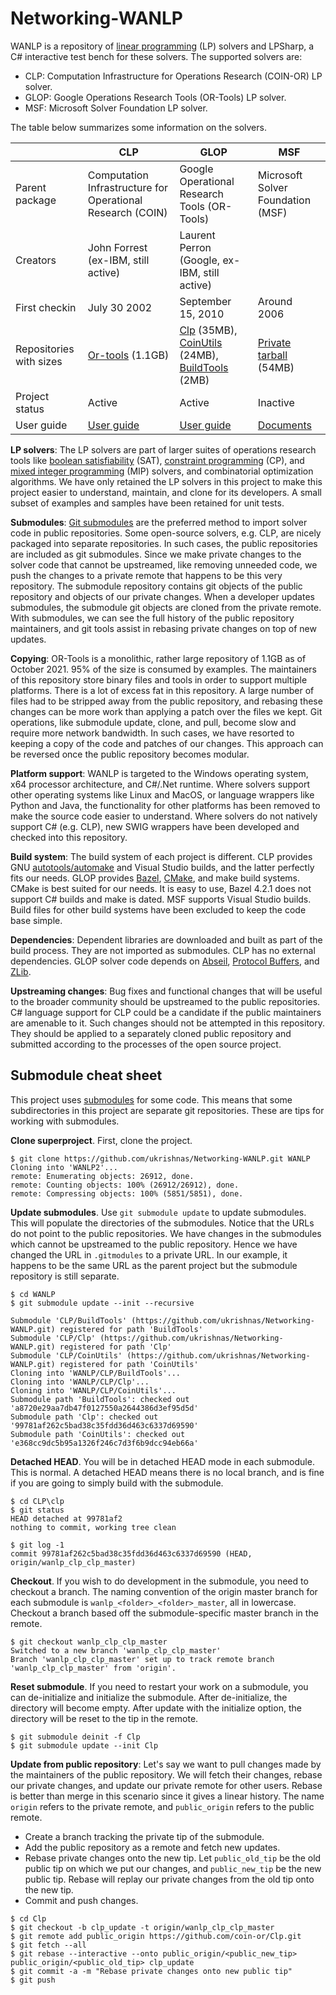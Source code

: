 # Networking-WANLP

WANLP is a repository of [linear
programming](https://en.wikipedia.org/wiki/Linear_programming) (LP) solvers and
LPSharp, a C# interactive test bench for these solvers. The supported solvers
are:

- CLP: Computation Infrastructure for Operations Research (COIN-OR) LP solver.
- GLOP: Google Operations Research Tools (OR-Tools) LP solver.
- MSF: Microsoft Solver Foundation LP solver.

The table below summarizes some information on the solvers.

||CLP|GLOP|MSF|
|--|--|--|--|
|Parent package|Computation Infrastructure for Operational Research (COIN)|Google Operational Research Tools (OR-Tools)|Microsoft Solver Foundation (MSF)|
|Creators|John Forrest (ex-IBM, still active)|Laurent Perron (Google, ex-IBM, still active)||
|First checkin|July 30 2002|September 15, 2010|Around 2006|
|Repositories with sizes|[Or-tools](https://github.com/google/or-tools) (1.1GB)|[Clp](https://github.com/coin-or/Clp) (35MB), [CoinUtils](https://github.com/coin-or/CoinUtils) (24MB), [BuildTools](https://github.com/coin-or-tools/BuildTools.git) (2MB)|[Private tarball](https://microsoft.sharepoint.com/:u:/t/AzNet_WAN/EaP1nQ9PRwFOvMNDnozIAKsBsro8ubEwJFoW5SBWVK0R9Q?e=Eetqpg) (54MB)|
|Project status|Active|Active|Inactive|
|User guide|[User guide](https://developers.google.com/optimization/introduction/overview)|[User guide](https://coin-or.github.io/Clp/)|[Documents](https://microsoft.sharepoint.com/:f:/t/AzNet_WAN/EpklXccpFMhDvXQiSUuZkwsBtJbltaxKltKuO0MYzzZJqA?e=QKi3HS)|


__LP solvers__: The LP solvers are part of larger suites of operations research
tools like [boolean
satisfiability](https://en.wikipedia.org/wiki/Boolean_satisfiability_problem)
(SAT), [constraint
programming](https://en.wikipedia.org/wiki/Constraint_programming) (CP), and
[mixed integer
programming](https://en.wikipedia.org/wiki/Linear_programming#Integer_unknowns)
(MIP) solvers, and combinatorial optimization algorithms. We have only retained
the LP solvers in this project to make this project easier to understand,
maintain, and clone for its developers. A small subset of examples and samples
have been retained for unit tests.

__Submodules__: [Git
submodules](http://git-scm.com/book/en/v2/Git-Tools-Submodules) are the
preferred method to import solver code in public repositories.  Some open-source
solvers, e.g. CLP, are nicely packaged into separate repositories. In such
cases, the public repositories are included as git submodules. Since we make
private changes to the solver code that cannot be upstreamed, like removing
unneeded code, we push the changes to a private remote that happens to be this
very repository. The submodule repository contains git objects of the public
repository and objects of our private changes. When a developer updates
submodules, the submodule git objects are cloned from the private remote. With
submodules, we can see the full history of the public repository maintainers,
and git tools assist in rebasing private changes on top of new updates.

__Copying__: OR-Tools is a monolithic, rather large repository of 1.1GB as of
October 2021. 95% of the size is consumed by examples. The maintainers of this
repository store binary files and tools in order to support multiple platforms.
There is a lot of excess fat in this repository. A large number of files had to
be stripped away from the public repository, and rebasing these changes can be
more work than applying a patch over the files we kept. Git operations, like
submodule update, clone, and  pull, become slow and require more network
bandwidth. In such cases, we have resorted to keeping a copy of the code and
patches of our changes. This approach can be reversed once the public repository
becomes modular.

__Platform support__: WANLP is targeted to the Windows operating system, x64
processor architecture, and C#/.Net runtime. Where solvers support other
operating systems like Linux and MacOS, or language wrappers like Python and
Java, the functionality for other platforms has been removed to make the source
code easier to understand. Where solvers do not natively support C# (e.g. CLP),
new SWIG wrappers have been developed and checked into this repository.

__Build system__: The build system of each project is different. CLP provides
GNU
[autotools/automake](https://www.rpi.edu/dept/cis/software/g77-mingw32/info-html/configure.html)
and Visual Studio builds, and the latter perfectly fits our needs. GLOP provides
[Bazel](https://bazel.build), [CMake](https://cmake.org), and make build
systems. CMake is best suited for our needs. It is easy to use, Bazel 4.2.1 does
not support C# builds and make is dated. MSF supports Visual Studio
builds. Build files for other build systems have been excluded to keep the code
base simple.

__Dependencies__: Dependent libraries are downloaded and built as part of the
build process. They are not imported as submodules. CLP has no external
dependencies. GLOP solver code depends on
[Abseil](https://github.com/abseil/abseil-cpp.git), [Protocol
Buffers](https://github.com/protocolbuffers/protobuf.git), and
[ZLib](https://github.com/madler/ZLIB.git).

__Upstreaming changes__: Bug fixes and functional changes that will be useful to
the broader community should be upstreamed to the public repositories. C#
language support for CLP could be a candidate if the public maintainers are
amenable to it. Such changes should not be attempted in this repository. They
should be applied to a separately cloned public repository and submitted
according to the processes of the open source project.


## Submodule cheat sheet

This project uses
[submodules](http://git-scm.com/book/en/v2/Git-Tools-Submodules) for some code.
This means that some subdirectories in this project are separate git
repositories. These are tips for working with submodules.

__Clone superproject__. First, clone the project.
```
$ git clone https://github.com/ukrishnas/Networking-WANLP.git WANLP
Cloning into 'WANLP2'...
remote: Enumerating objects: 26912, done.
remote: Counting objects: 100% (26912/26912), done.
remote: Compressing objects: 100% (5851/5851), done.
```

__Update submodules__. Use `git submodule update` to update submodules. This
will populate the directories of the submodules. Notice that the URLs do not
point to the public repositories. We have changes in the submodules which cannot
be upstreamed to the public repository. Hence we have changed the URL in
`.gitmodules` to a private URL. In our example, it happens to be the same URL as
the parent project but the submodule repository is still separate.
```
$ cd WANLP
$ git submodule update --init --recursive

Submodule 'CLP/BuildTools' (https://github.com/ukrishnas/Networking-WANLP.git) registered for path 'BuildTools'
Submodule 'CLP/Clp' (https://github.com/ukrishnas/Networking-WANLP.git) registered for path 'Clp'
Submodule 'CLP/CoinUtils' (https://github.com/ukrishnas/Networking-WANLP.git) registered for path 'CoinUtils'
Cloning into 'WANLP/CLP/BuildTools'...
Cloning into 'WANLP/CLP/Clp'...
Cloning into 'WANLP/CLP/CoinUtils'...
Submodule path 'BuildTools': checked out 'a8720e29aa7db47f0127550a2644386d3ef95d5d'
Submodule path 'Clp': checked out '99781af262c5bad38c35fdd36d463c6337d69590'
Submodule path 'CoinUtils': checked out 'e368cc9dc5b95a1326f246c7d3f6b9dcc94eb66a'
```

 __Detached HEAD__. You will be in detached HEAD mode in each submodule. This is
normal. A detached HEAD means there is no local branch, and is fine if you are
going to simply build with the submodule.

```
$ cd CLP\clp
$ git status
HEAD detached at 99781af2
nothing to commit, working tree clean

$ git log -1
commit 99781af262c5bad38c35fdd36d463c6337d69590 (HEAD, origin/wanlp_clp_clp_master)
```

__Checkout__. If you wish to do development in the submodule, you need to
checkout a branch. The naming convention of the origin master branch for each
submodule is `wanlp_<folder>_<folder>_master`, all in lowercase. Checkout a
branch based off the submodule-specific master branch in the remote.

```
$ git checkout wanlp_clp_clp_master
Switched to a new branch 'wanlp_clp_clp_master'
Branch 'wanlp_clp_clp_master' set up to track remote branch 'wanlp_clp_clp_master' from 'origin'.
```

__Reset submodule__. If you need to restart your work on a submodule, you can
de-initialize and initialize the submodule. After de-initialize, the directory
will become empty. After update with the initialize option, the directory will
be reset to the tip in the remote.

```
$ git submodule deinit -f Clp
$ git submodule update --init Clp
```

__Update from public repository__: Let's say we want to pull changes made by the
maintainers of the public repository. We will fetch their changes, rebase our
private changes, and update our private remote for other users. Rebase is better
than merge in this scenario since it gives a linear history. The name `origin`
refers to the private remote, and `public_origin` refers to the public remote.

- Create a branch tracking the private tip of the submodule.
- Add the public repository as a remote and fetch new updates.
- Rebase private changes onto the new tip. Let `public_old_tip` be the old public
  tip on which we put our changes, and `public_new_tip` be the new public tip.
  Rebase will replay our private changes from the old tip onto the new tip.
- Commit and push changes.

```
$ cd Clp
$ git checkout -b clp_update -t origin/wanlp_clp_clp_master
$ git remote add public_origin https://github.com/coin-or/Clp.git
$ git fetch --all
$ git rebase --interactive --onto public_origin/<public_new_tip> public_origin/<public_old_tip> clp_update
$ git commit -a -m "Rebase private changes onto new public tip"
$ git push
```

